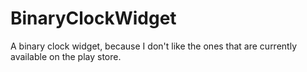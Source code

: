 BinaryClockWidget
=================

A binary clock widget, because I don't like the ones that are currently available on the play store.

